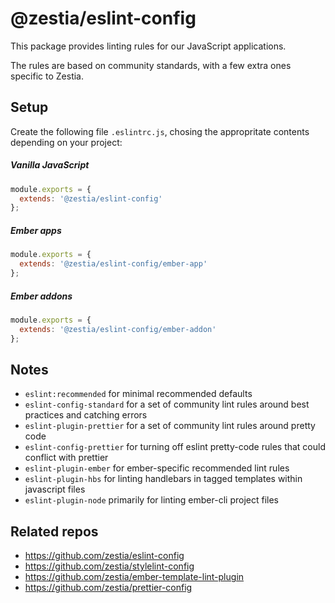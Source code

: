 # @zestia/eslint-config

This package provides linting rules for our JavaScript applications.

The rules are based on community standards, with a few extra ones specific to Zestia.

## Setup

Create the following file `.eslintrc.js`, chosing the appropritate contents depending on your project:

##### Vanilla JavaScript

```javascript
module.exports = {
  extends: '@zestia/eslint-config'
};
```

##### Ember apps

```javascript
module.exports = {
  extends: '@zestia/eslint-config/ember-app'
};
```

##### Ember addons

```javascript
module.exports = {
  extends: '@zestia/eslint-config/ember-addon'
};
```

## Notes

* `eslint:recommended` for minimal recommended defaults
* `eslint-config-standard` for a set of community lint rules around best practices and catching errors
* `eslint-plugin-prettier` for a set of community lint rules around pretty code
* `eslint-config-prettier` for turning off eslint pretty-code rules that could conflict with prettier
* `eslint-plugin-ember` for ember-specific recommended lint rules
* `eslint-plugin-hbs` for linting handlebars in tagged templates within javascript files
* `eslint-plugin-node` primarily for linting ember-cli project files

## Related repos

* https://github.com/zestia/eslint-config
* https://github.com/zestia/stylelint-config
* https://github.com/zestia/ember-template-lint-plugin
* https://github.com/zestia/prettier-config